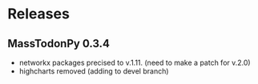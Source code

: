 Releases
========

MassTodonPy 0.3.4
-----------------
* networkx packages precised to v.1.11. (need to make a patch for v.2.0)
* highcharts removed (adding to devel branch)
